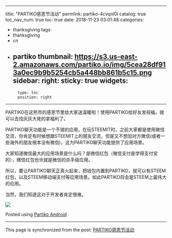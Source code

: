 
---
title: "PARTIKO感恩节活动"
permlink: partiko-4cvqnl0i
catalog: true
toc_nav_num: true
toc: true
date: 2018-11-23 03:01:48
categories:
- thanksgiving
tags:
- thanksgiving
- cn
- partiko
thumbnail: https://s3.us-east-2.amazonaws.com/partiko.io/img/5cea28df913a0ec9b9b5254cb5a448bb861b5c15.png
sidebar:
    right:
        sticky: true
widgets:
    -
        type: toc
        position: right
---


PARTIKO在这熊市的感恩节里给大家送温暖啦！使用PARTIKO给好友发祝福，就可以去找灰灰大佬的拿福利了。

PARTIKO聊天功能是一个不错的应用，在玩STEEMIT时，之前大家都是使用微信交流，你肯定有时候想跟STEEMIT上的朋友交流，但是又不想加对方微信(或者一些海外的朋友根本没有微信)，这为PARTIKO聊天功能提供了应用场景。

大家知道微信最大的应用场景是什么吗？是微信红包（微信支付是学得支付宝的），微信红包也许就是微信的杀手级应用。

所以，要让PARTIKO聊天正真火起来，把钱包内置到PARTIKO，就可以有STEEM红包，以及STEEM移动端支付等应用场景。如此PARTIKO将会是STEEM上最伟大的应用。

当然，我们知道这对于开发者肯定很难。

![](https://s3.us-east-2.amazonaws.com/partiko.io/img/5cea28df913a0ec9b9b5254cb5a448bb861b5c15.png)

Posted using [Partiko Android](https://steemit.com/@partiko-android)

- - -

This page is synchronized from the post: [PARTIKO感恩节活动](https://steemit.com/@yellowbird/partiko-4cvqnl0i)
